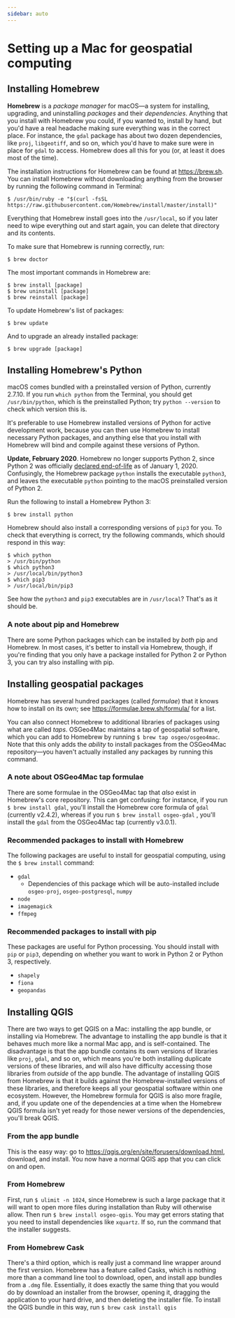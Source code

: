 ```yaml
---
sidebar: auto
---
```


# Setting up a Mac for geospatial computing

## Installing Homebrew 

**Homebrew** is a *package manager* for macOS—a system for installing, upgrading, and uninstalling *packages* and their *dependencies*. Anything that you install with Homebrew you could, if you wanted to, install by hand, but you'd have a real headache making sure everything was in the correct place. For instance, the `gdal` package has about two dozen dependencies, like `proj`, `libgeotiff`, and so on, which you'd have to make sure were in place for `gdal` to access. Homebrew does all this for you (or, at least it does most of the time).

The installation instructions for Homebrew can be found at <https://brew.sh>. You can install Homebrew without downloading anything from the browser by running the following command in Terminal:

```shell
$ /usr/bin/ruby -e "$(curl -fsSL https://raw.githubusercontent.com/Homebrew/install/master/install)"
```

Everything that Homebrew install goes into the `/usr/local`, so if you later need to wipe everything out and start again, you can delete that directory and its contents.

To make sure that Homebrew is running correctly, run:

```shell
$ brew doctor
```

The most important commands in Homebrew are:

```shell
$ brew install [package]
$ brew uninstall [package]	
$ brew reinstall [package]
```

To update Homebrew's list of packages:

```shell
$ brew update
```

And to upgrade an already installed package:

```shell
$ brew upgrade [package]
```



## Installing Homebrew's Python 

macOS comes bundled with a preinstalled version of Python, currently 2.7.10. If you run `which python` from the Terminal, you should get `/usr/bin/python`, which is the preinstalled Python; try `python --version` to check which version this is.

It's preferable to use Homebrew installed versions of Python for active development work, because you can then use Homebrew to install necessary Python packages, and anything else that you install with Homebrew will bind and compile against these versions of Python.

**Update, February 2020**. Homebrew no longer supports Python 2, since Python 2 was officially [declared end-of-life](https://www.python.org/dev/peps/pep-0373/) as of January 1, 2020. Confusingly, the Homebrew package `python` installs the executable `python3`, and leaves the executable `python` pointing to the macOS preinstalled version of Python 2.

Run the following to install a Homebrew Python 3:

```shell
$ brew install python
```

Homebrew should also install a corresponding versions of `pip3` for you. To check that everything is correct, try the following commands, which should respond in this way:

```shell
$ which python
> /usr/bin/python
$ which python3
> /usr/local/bin/python3
$ which pip3
> /usr/local/bin/pip3
```

See how the `python3` and `pip3` executables are in `/usr/local`? That's as it should be.

### A note about pip and Homebrew 

There are some Python packages which can be installed by *both* pip and Homebrew. In most cases, it's better to install via Homebrew, though, if you're finding that you only have a package installed for Python 2 or Python 3, you can try also installing with pip.

## Installing geospatial packages 

Homebrew has several hundred packages (called *formulae*) that it knows how to install on its own; see <https://formulae.brew.sh/formula/> for a list.

You can also connect Homebrew to additional libraries of packages using what are called *taps*. OSGeo4Mac maintains a tap of geospatial software, which you can add to Homebrew by running `$ brew tap osgeo/osgeo4mac`. Note that this only adds the *ability* to install packages from the OSGeo4Mac repository—you haven't actually installed any packages by running this command.

### A note about OSGeo4Mac tap formulae 

There are some formulae in the OSGeo4Mac tap that *also* exist in Homebrew's core repository. This can get confusing: for instance, if you run `$ brew install gdal`, you'll install the Homebrew core formula of `gdal` (currently v2.4.2), whereas if you run `$ brew install osgeo-gdal` , you'll install the `gdal` from the OSGeo4Mac tap (currently v3.0.1). 

### Recommended packages to install with Homebrew 

The following packages are useful to install for geospatial computing, using the `$ brew install` command:

- `gdal`
  - Dependencies of this package which will be auto-installed include `osgeo-proj`, `osgeo-postgresql`, `numpy`
- `node`
- `imagemagick`
- `ffmpeg`

### Recommended packages to install with pip 

These packages are useful for Python processing. You should install with `pip` or `pip3`, depending on whether you want to work in Python 2 or Python 3, respectively.

- `shapely`
- `fiona`
- `geopandas`

## Installing QGIS 

There are two ways to get QGIS on a Mac: installing the app bundle, or installing via Homebrew. The advantage to installing the app bundle is that it behaves much more like a normal Mac app, and is self-contained. The disadvantage is that the app bundle contains its own versions of libraries like `proj`, `gdal`, and so on, which means you're both installing duplicate versions of these libraries, and will also have difficulty accessing those libraries from *outside* of the app bundle. The advantage of installing QGIS from Homebrew is that it builds against the Homebrew-installed versions of these libraries, and therefore keeps all your geospatial software within one ecosystem. However, the Homebrew formula for QGIS is also more fragile, and, if you update one of the dependencies at a time when the Homebrew QGIS formula isn't yet ready for those newer versions of the dependencies, you'll break QGIS.

### From the app bundle 

This is the easy way: go to <https://qgis.org/en/site/forusers/download.html>, download, and install. You now have a normal QGIS app that you can click on and open.

### From Homebrew 

First, run `$ ulimit -n 1024`, since Homebrew is such a large package that it will want to open more files during installation than Ruby will otherwise allow. Then run  `$ brew install osgeo-qgis`. You may get errors stating that you need to install dependencies like `xquartz`. If so, run the command that the installer suggests. 

### From Homebrew Cask 

There's a third option, which is really just a command line wrapper around the first version. Homebrew has a feature called Casks, which is nothing more than a command line tool to download, open, and install app bundles from a `.dmg` file. Essentially, it does exactly the same thing that you would do by download an installer from the browser, opening it, dragging the application to your hard drive, and then deleting the installer file. To install the QGIS bundle in this way, run `$ brew cask install qgis`